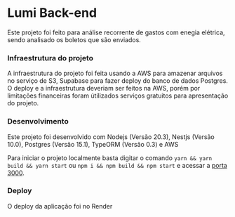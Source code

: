 # Lumi Back-end

Este projeto foi feito para análise recorrente de gastos com enegia elétrica, sendo analisado os boletos que são enviados.

### Infraestrutura do projeto
A infraestrutura do projeto foi feita usando a AWS para amazenar arquivos no serviço de S3, Supabase para fazer deploy do banco de dados Postgres. O deploy e a infraestrutura deveriam ser feitos na AWS, porém por limitações financeiras foram útilizados serviços gratuitos para apresentação do projeto.

### Desenvolvimento
Este projeto foi desenvolvido com Nodejs (Versão 20.3), Nestjs (Versão 10.0), Postgres (Versão 15.1), TypeORM (Versão 0.3) e AWS

Para iniciar o projeto localmente basta digitar o comando `yarn && yarn build && yarn start` ou `npm i && npm build && npm start` e acessar a [porta 3000](http://localhost:3000).

### Deploy

O deploy da aplicação foi no Render
